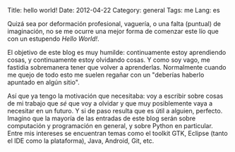 Title: hello world!
Date: 2012-04-22
Category: general
Tags: me
Lang: es

Quizá sea por deformación profesional, vaguería, o una falta (puntual) de
imaginación, no se me ocurre una mejor forma de comenzar este lío que con un
estupendo *Hello World!*.

El objetivo de este blog es muy humilde: continuamente estoy aprendiendo cosas,
y continuamente estoy olvidando cosas. Y como soy vago, me fastidia sobremanera
tener que volver a aprenderlas. Normalmente cuando me quejo de todo esto me
suelen regañar con un  "deberías haberlo apuntado en algún sitio".

Así que ya
tengo la motivación que necesitaba: voy a escribir sobre cosas de mi trabajo
que *sé* que voy a olvidar y que muy posiblemente vaya a necesitar en un
futuro. Y si de paso resulta que es útil a alguien, perfecto. Imagino que la
mayoría de las entradas de este blog serán sobre computación y
programación en general, y sobre Python en particular. Entre mis intereses se
encuentran temas como el toolkit GTK, Eclipse (tanto el IDE como la
plataforma), Java, Android, Git, etc.

